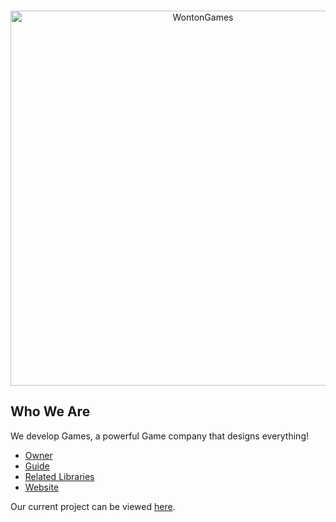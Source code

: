 <div align="center">
	<br />
	<p>
		<a href="https://linktr.ee/raphael065/"><img src="https://i.ibb.co/j86NHnn/Bild-2023-08-17-202610320.png" width="600" alt="WontonGames" /></a>
	</p>
</div>

## Who We Are

We develop Games, a powerful Game company that designs everything! 

- [Owner]
- [Guide]
- [Related Libraries]
- [Website]

Our current project can be viewed [here][Project].

[Owner]: https://github.com/Raphael065
[Guide]: https://github.com/Raphael065
[Related Libraries]: https://discord.com/developers/docs/topics/community-resources#libraries
[Project]: https://github.com/Raphael065
[Website]: linktr.ee/raphael065
